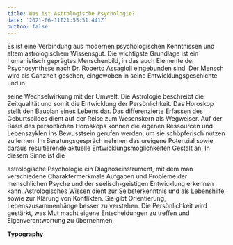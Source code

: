 ```yaml
---
title: Was ist Astrologische Psychologie?
date: '2021-06-11T21:55:51.441Z'
button: false
---
```

Es ist eine Verbindung aus modernen psychologischen Kenntnissen und altem astrologischem Wissensgut. Die wichtigste Grundlage ist ein humanistisch geprägtes Menschenbild, in das auch Elemente der Psychosynthese nach Dr. Roberto Assagioli eingebunden sind. Der Mensch wird als Ganzheit gesehen, eingewoben in seine Entwicklungsgeschichte und in 

seine Wechselwirkung mit der Umwelt. Die Astrologie beschreibt die Zeitqualität und somit die Entwicklung der Persönlichkeit. Das Horoskop stellt den Bauplan eines Lebens dar. Das differenzierte Erfassen des Geburtsbildes dient auf der Reise zum Wesenskern als Wegweiser. Auf der Basis des persönlichen Horoskops können die eigenen Ressourcen und Lebenszyklen ins Bewusstsein gerufen werden, um sie schöpferisch nutzen zu lernen. Im Beratungsgespräch nehmen das ureigene Potenzial sowie daraus resultierende aktuelle Entwicklungsmöglichkeiten Gestalt an. In diesem Sinne ist die 

astrologische Psychologie ein Diagnoseinstrument, mit dem man verschiedene Charaktermerkmale Aufgaben und Probleme der menschlichen Psyche und der seelisch-geistigen Entwicklung erkennen kann. Astrologisches Wissen dient zur Selbsterkenntnis und als Lebenshilfe, sowie zur Klärung von Konflikten. Sie gibt Orientierung, Lebenszusammenhänge besser zu verstehen. Die Persönlichkeit wird gestärkt, was Mut macht eigene Entscheidungen zu treffen und Eigenverantwortung zu übernehmen.

**Typography**